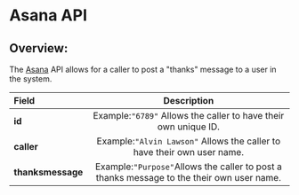 # Asana API 

## Overview:

The [Asana] API allows for a caller to post a "thanks" message to a user in the system.

| Field         |                               Description                              |
|:---------------|:----------------------------------------------------------------------:|
| **id**            |       Example:`"6789"` Allows the caller to have their own unique ID.      |
| **caller**        |  Example:`"Alvin Lawson"` Allows the caller to have their own user name. |
| **thanksmessage** |                              Example:`"Purpose"`Allows the caller to post a thanks message to the their own user name.                             |


[Asana]:https://asana.com/developers/api-reference/users

